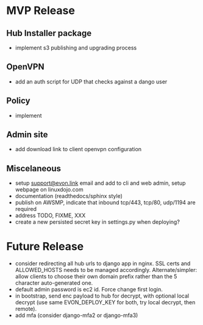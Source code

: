 # MVP Release

## Hub Installer package

* implement s3 publishing and upgrading process

## OpenVPN

* add an auth script for UDP that checks against a dango user

## Policy

* implement

## Admin site

* add download link to client openvpn configuration

## Miscelaneous

* setup support@evon.link email and add to cli and web admin, setup webpage on linuxdojo.com
* documentation (readthedocs/sphinx style)
* publish on AWSMP, indicate that inbound tcp/443, tcp/80, udp/1194 are required
* address TODO, FIXME, XXX
* create a new persisted secret key in settings.py when deploying?

# Future Release

* consider redirecting all hub urls to django app in nginx. SSL certs and ALLOWED_HOSTS needs to be managed accordingly. Alternate/simpler: allow clients to choose their own domain prefix rather than the 5 character auto-generated one.
* default admin password is ec2 id. Force change first login.
* in bootstrap, send enc payload to hub for decrypt, with optional local decrypt (use same EVON_DEPLOY_KEY for both, try local decrypt, then remote).
* add mfa (consider django-mfa2 or django-mfa3)
